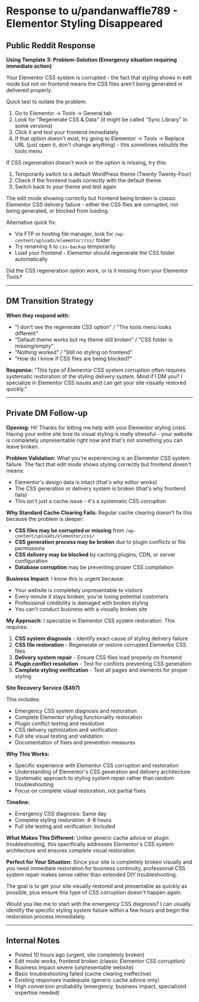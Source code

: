 # Response to u/pandanwaffle789 - Elementor Styling Disappeared

## Public Reddit Response
**Using Template 3: Problem-Solution (Emergency situation requiring immediate action)**

Your Elementor CSS system is corrupted - the fact that styling shows in edit mode but not on frontend means the CSS files aren't being generated or delivered properly.

Quick test to isolate the problem:
1. Go to Elementor → Tools → General tab
2. Look for "Regenerate CSS & Data" (it might be called "Sync Library" in some versions)
3. Click it and test your frontend immediately
4. If that option doesn't exist, try going to Elementor → Tools → Replace URL (just open it, don't change anything) - this sometimes rebuilds the tools menu

If CSS regeneration doesn't work or the option is missing, try this:
1. Temporarily switch to a default WordPress theme (Twenty Twenty-Four)
2. Check if the frontend loads correctly with the default theme
3. Switch back to your theme and test again

The edit mode showing correctly but frontend being broken is classic Elementor CSS delivery failure - either the CSS files are corrupted, not being generated, or blocked from loading.

Alternative quick fix:
- Via FTP or hosting file manager, look for `/wp-content/uploads/elementor/css/` folder
- Try renaming it to `css-backup` temporarily
- Load your frontend - Elementor should regenerate the CSS folder automatically

Did the CSS regeneration option work, or is it missing from your Elementor Tools?

---

## DM Transition Strategy

**When they respond with:**
- "I don't see the regenerate CSS option" / "The tools menu looks different"
- "Default theme works but my theme still broken" / "CSS folder is missing/empty"
- "Nothing worked" / "Still no styling on frontend"
- "How do I know if CSS files are being blocked?"

**Response:**
"This type of Elementor CSS system corruption often requires systematic restoration of the styling delivery system. Mind if I DM you? I specialize in Elementor CSS issues and can get your site visually restored quickly."

---

## Private DM Follow-up

**Opening:**
Hi! Thanks for letting me help with your Elementor styling crisis. Having your entire site lose its visual styling is really stressful - your website is completely unpresentable right now and that's not something you can leave broken.

**Problem Validation:**
What you're experiencing is an Elementor CSS system failure. The fact that edit mode shows styling correctly but frontend doesn't means:
- Elementor's design data is intact (that's why editor works)
- The CSS generation or delivery system is broken (that's why frontend fails)
- This isn't just a cache issue - it's a systematic CSS corruption

**Why Standard Cache Clearing Fails:**
Regular cache clearing doesn't fix this because the problem is deeper:
- **CSS files may be corrupted or missing** from `/wp-content/uploads/elementor/css/`
- **CSS generation process may be broken** due to plugin conflicts or file permissions
- **CSS delivery may be blocked** by caching plugins, CDN, or server configuration
- **Database corruption** may be preventing proper CSS compilation

**Business Impact:**
I know this is urgent because:
- Your website is completely unpresentable to visitors
- Every minute it stays broken, you're losing potential customers
- Professional credibility is damaged with broken styling
- You can't conduct business with a visually broken site

**My Approach:**
I specialize in Elementor CSS system restoration. This requires:

1. **CSS system diagnosis** - Identify exact cause of styling delivery failure
2. **CSS file restoration** - Regenerate or restore corrupted Elementor CSS files
3. **Delivery system repair** - Ensure CSS files load properly on frontend
4. **Plugin conflict resolution** - Test for conflicts preventing CSS generation
5. **Complete styling verification** - Test all pages and elements for proper styling

**Site Recovery Service ($497)**

This includes:
- Emergency CSS system diagnosis and restoration
- Complete Elementor styling functionality restoration
- Plugin conflict testing and resolution
- CSS delivery optimization and verification
- Full site visual testing and validation
- Documentation of fixes and prevention measures

**Why This Works:**
- Specific experience with Elementor CSS corruption and restoration
- Understanding of Elementor's CSS generation and delivery architecture
- Systematic approach to styling system repair rather than random troubleshooting
- Focus on complete visual restoration, not partial fixes

**Timeline:**
- Emergency CSS diagnosis: Same day
- Complete styling restoration: 4-8 hours
- Full site testing and verification: Included

**What Makes This Different:**
Unlike generic cache advice or plugin troubleshooting, this specifically addresses Elementor's CSS system architecture and ensures complete visual restoration.

**Perfect for Your Situation:**
Since your site is completely broken visually and you need immediate restoration for business continuity, professional CSS system repair makes sense rather than extended DIY troubleshooting.

The goal is to get your site visually restored and presentable as quickly as possible, plus ensure this type of CSS corruption doesn't happen again.

Would you like me to start with the emergency CSS diagnosis? I can usually identify the specific styling system failure within a few hours and begin the restoration process immediately.

---

## Internal Notes
- Posted 10 hours ago (urgent, site completely broken)
- Edit mode works, frontend broken (classic Elementor CSS corruption)
- Business impact severe (unpresentable website)
- Basic troubleshooting failed (cache clearing ineffective)
- Existing responses inadequate (generic cache advice only)
- High conversion probability (emergency, business impact, specialized expertise needed)